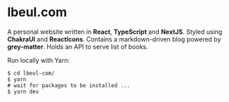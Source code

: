 # lbeul.com

A personal website written in **React**, **TypeScript** and **NextJS**.
Styled using **ChakraUI** and **ReactIcons**.
Contains a markdown-driven blog powered by **grey-matter**.
Holds an API to serve list of books.

Run locally with Yarn:

```shell
$ cd lbeul-com/
$ yarn
# wait for packages to be installed ...
$ yarn dev
```
